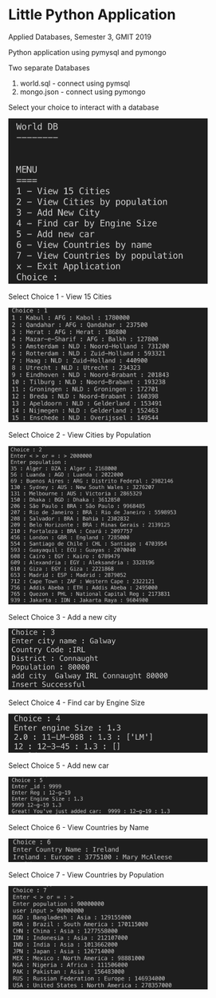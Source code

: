 # Little Python Application
Applied Databases, Semester 3, GMIT 2019

Python application using pymysql and pymongo 

Two separate Databases
1. world.sql - connect using pymsql
2. mongo.json  - connect using pymongo 

Select your choice to interact with a database

<img src="images/menu.png" width="400"/>

Select Choice 1 - View 15 Cities

<img src="images/choice1.png" width="400"/>

Select Choice 2 - View Cities by Population

<img src="images/choice2.png" width="400"/>

Select Choice 3 - Add a new city

<img src="images/choice3.png" width="400"/>


Select Choice 4 - Find car by Engine Size

<img src="images/choice4.png" width="400"/>


Select Choice 5 - Add new car

<img src="images/choice5.png" width="400"/>


Select Choice 6 - View Countries by Name

<img src="images/choice6.png" width="400"/>


Select Choice 7 - View Countries by Population

<img src="images/choice7.png" width="400"/>
